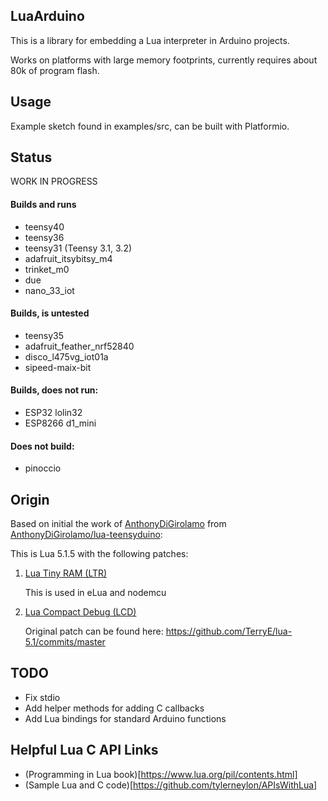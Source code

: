 ## LuaArduino

This is a library for embedding a Lua interpreter in Arduino projects.

Works on platforms with large memory footprints, currently requires about 80k of program flash.

## Usage
Example sketch found in examples/src, can be built with Platformio.

## Status
WORK IN PROGRESS
#### Builds and runs
   * teensy40
   * teensy36
   * teensy31 (Teensy 3.1, 3.2)
   * adafruit\_itsybitsy_m4
   * trinket_m0
   * due
   * nano\_33_iot

#### Builds, is untested
   * teensy35
   * adafruit\_feather_nrf52840
   * disco\_l475vg_iot01a
   * sipeed-maix-bit

#### Builds, does not run:
   * ESP32 lolin32
   * ESP8266 d1_mini

#### Does not build:
  * pinoccio

## Origin
Based on initial the work of [AnthonyDiGirolamo](https://github.com/AnthonyDiGirolamo) from [AnthonyDiGirolamo/lua-teensyduino](https://github.com/AnthonyDiGirolamo/lua-teensyduino):

This is Lua 5.1.5 with the following patches:

1. [Lua Tiny RAM (LTR)](http://lua-users.org/lists/lua-l/2008-11/msg00331.html)

   This is used in eLua and nodemcu

1. [Lua Compact Debug (LCD)](https://nodemcu.readthedocs.io/en/master/en/lcd/)

   Original patch can be found here: https://github.com/TerryE/lua-5.1/commits/master

## TODO
 * Fix stdio
 * Add helper methods for adding C callbacks
 * Add Lua bindings for standard Arduino functions

## Helpful Lua C API Links

- (Programming in Lua book)[https://www.lua.org/pil/contents.html]
- (Sample Lua and C code)[https://github.com/tylerneylon/APIsWithLua]
